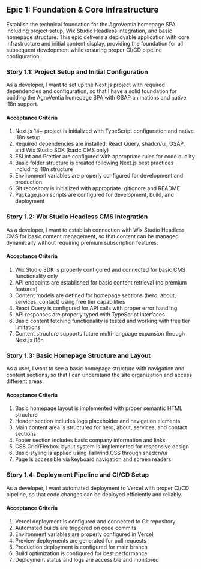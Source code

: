 ## Epic 1: Foundation & Core Infrastructure

Establish the technical foundation for the AgroVentia homepage SPA including project setup, Wix Studio Headless integration, and basic homepage structure. This epic delivers a deployable application with core infrastructure and initial content display, providing the foundation for all subsequent development while ensuring proper CI/CD pipeline configuration.

### Story 1.1: Project Setup and Initial Configuration

As a developer,
I want to set up the Next.js project with required dependencies and configuration,
so that I have a solid foundation for building the AgroVentia homepage SPA with GSAP animations and native i18n support.

#### Acceptance Criteria
1. Next.js 14+ project is initialized with TypeScript configuration and native i18n setup
2. Required dependencies are installed: React Query, shadcn/ui, GSAP, and Wix Studio SDK (basic CMS only)
3. ESLint and Prettier are configured with appropriate rules for code quality
4. Basic folder structure is created following Next.js best practices including i18n structure
5. Environment variables are properly configured for development and production
6. Git repository is initialized with appropriate .gitignore and README
7. Package.json scripts are configured for development, build, and deployment

### Story 1.2: Wix Studio Headless CMS Integration

As a developer,
I want to establish connection with Wix Studio Headless CMS for basic content management,
so that content can be managed dynamically without requiring premium subscription features.

#### Acceptance Criteria
1. Wix Studio SDK is properly configured and connected for basic CMS functionality only
2. API endpoints are established for basic content retrieval (no premium features)
3. Content models are defined for homepage sections (hero, about, services, contact) using free tier capabilities
4. React Query is configured for API calls with proper error handling
5. API responses are properly typed with TypeScript interfaces
6. Basic content fetching functionality is tested and working with free tier limitations
7. Content structure supports future multi-language expansion through Next.js i18n

### Story 1.3: Basic Homepage Structure and Layout

As a user,
I want to see a basic homepage structure with navigation and content sections,
so that I can understand the site organization and access different areas.

#### Acceptance Criteria
1. Basic homepage layout is implemented with proper semantic HTML structure
2. Header section includes logo placeholder and navigation elements
3. Main content area is structured for hero, about, services, and contact sections
4. Footer section includes basic company information and links
5. CSS Grid/Flexbox layout system is implemented for responsive design
6. Basic styling is applied using Tailwind CSS through shadcn/ui
7. Page is accessible via keyboard navigation and screen readers

### Story 1.4: Deployment Pipeline and CI/CD Setup

As a developer,
I want automated deployment to Vercel with proper CI/CD pipeline,
so that code changes can be deployed efficiently and reliably.

#### Acceptance Criteria
1. Vercel deployment is configured and connected to Git repository
2. Automated builds are triggered on code commits
3. Environment variables are properly configured in Vercel
4. Preview deployments are generated for pull requests
5. Production deployment is configured for main branch
6. Build optimization is configured for best performance
7. Deployment status and logs are accessible and monitored